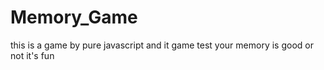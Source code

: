 # Memory_Game
this is a game by pure javascript and it game test your memory is good or not it's fun

